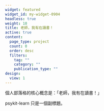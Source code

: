 ```yaml
---
widget: featured
widget_id: my-widget-0904
headless: true
weight: 10
title: 老師，我有在讀書！
active: true
content:
  page_type: project
  count: 0
  order: desc
  filters:
    tag: ""
    category: ""
    publication_type: ""
design:
  view: 1
---
```


個人部落格的核心概念是：「老師，我有在讀書！」

psykit-learn 只是一個副標題。
